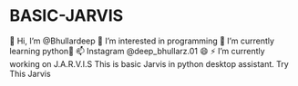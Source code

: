 # BASIC-JARVIS

👋 Hi, I’m @Bhullardeep
👀 I’m interested in programming
🌱 I’m currently learning python💞️
📫 Instagram @deep_bhullarz.01 😄
⚡ I’m currently working on J.A.R.V.I.S
This is basic Jarvis in python desktop assistant. Try This Jarvis 
